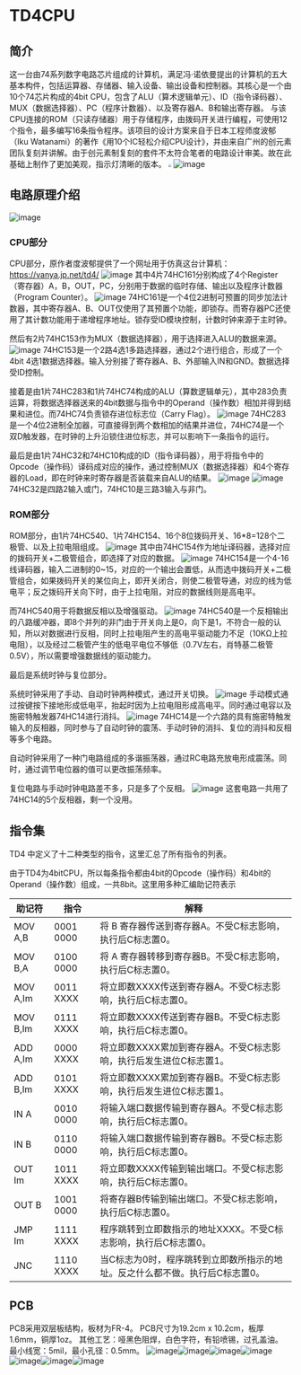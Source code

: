# TD4CPU
## 简介
   这一台由74系列数字电路芯片组成的计算机，满足冯·诺依曼提出的计算机的五大基本构件，包括运算器、存储器、输入设备、输出设备和控制器。其核心是一个由10个74芯片构成的4bit CPU，包含了ALU（算术逻辑单元）、ID（指令译码器）、MUX（数据选择器）、PC（程序计数器）、以及寄存器A、B和输出寄存器。
   与该CPU连接的ROM（只读存储器）用于存储程序，由拨码开关进行编程，可使用12个指令，最多编写16条指令程序。该项目的设计方案来自于日本工程师度波郁（Iku Watanami）的著作《用10个IC轻松介绍CPU设计》，并由来自广州的创元素团队复刻并讲解。由于创元素制复刻的套件不太符合笔者的电路设计审美。故在此基础上制作了更加美观，指示灯清晰的版本。
   <img src="图片/markdown/PCB-3DX.png" style="zoom:33%;" />
![image](图片/markdown/PCB-3DX.png)

## 电路原理介绍
![image](图片/markdown/TD4_CPU.png)
### CPU部分
CPU部分，原作者度波郁提供了一个网址用于仿真这台计算机：
	https://vanya.jp.net/td4/﻿
![image](图片/markdown/TD4Web.png)
其中4片74HC161分别构成了4个Register（寄存器）A，B，OUT，PC，分别用于数据的临时存储、输出以及程序计数器（Program Counter）。
![image](图片/markdown/74HC161.png)
74HC161是一个4位2进制可预置的同步加法计数器，其中寄存器A、B、OUT仅使用了其预置个功能，即锁存。而寄存器PC还使用了其计数功能用于递增程序地址。锁存受ID模块控制，计数时钟来源于主时钟。

然后有2片74HC153作为MUX（数据选择器），用于选择进入ALU的数据来源。
![image](图片/markdown/74HC153.png)
74HC153是一个2路4选1多路选择器，通过2个进行组合，形成了一个4bit 4选1数据选择器。输入分别接了寄存器A、B、外部输入IN和GND。数据选择受ID控制。

接着是由1片74HC283和1片74HC74构成的ALU（算数逻辑单元），其中283负责运算，将数据选择器送来的4bit数据与指令中的Operand（操作数）相加并得到结果和进位。而74HC74负责锁存进位标志位（Carry Flag）。
![image](图片/markdown/74HC283.png)
74HC283是一个4位2进制全加器，可直接得到两个数相加的结果并进位，74HC74是一个双D触发器，在时钟的上升沿锁住进位标志，并可以影响下一条指令的运行。

最后是由1片74HC32和74HC10构成的ID（指令译码器），用于将指令中的Opcode（操作码）译码成对应的操作，通过控制MUX（数据选择器）和4个寄存器的Load，即在时钟来时寄存器是否装载来自ALU的结果。
![image](图片/markdown/74HC32.png)
![image](图片/markdown/74HC10.png)
74HC32是四路2输入或门，74HC10是三路3输入与非门。

### ROM部分
ROM部分，由1片74HC540、1片74HC154、16个8位拨码开关、16*8=128个二极管、以及上拉电阻组成。
![image](图片/markdown/ROM.png)
其中由74HC154作为地址译码器，选择对应的拨码开关+二极管组合，即选择了对应的数据。
![image](图片/markdown/74HC154.png)
74HC154是一个4-16线译码器，输入二进制的0~15，对应的一个输出会置低，从而选中拨码开关+二极管组合，如果拨码开关的某位向上，即开关闭合，则使二极管导通，对应的线为低电平；反之拨码开关向下时，由于上拉电阻，对应的数据线则是高电平。

而74HC540用于将数据反相以及增强驱动。
![image](图片/markdown/74HC540.png)
74HC540是一个反相输出的八路缓冲器，即8个并列的非门由于开关向上是0，向下是1，不符合一般的认知，所以对数据进行反相，同时上拉电阻产生的高电平驱动能力不足（10KΩ上拉电阻），以及经过二极管产生的低电平电位不够低（0.7V左右，肖特基二极管0.5V），所以需要增强数据线的驱动能力。

最后是系统时钟与复位部分。

系统时钟采用了手动、自动时钟两种模式，通过开关切换。
![image](图片/markdown/CLK.png)
手动模式通过按键按下接地形成低电平，抬起时因为上拉电阻形成高电平。同时通过电容以及施密特触发器74HC14进行消抖。
![image](图片/markdown/74HC14.png)
74HC14是一个六路的具有施密特触发输入的反相器，同时参与了自动时钟的震荡、手动时钟的消抖、复位的消抖和反相等多个电路。

自动时钟采用了一种门电路组成的多谐振荡器，通过RC电路充放电形成震荡。同时，通过调节电位器的值可以更改振荡频率。

复位电路与手动时钟电路差不多，只是多了个反相。
![image](图片/markdown/RST.png)
这套电路一共用了74HC14的5个反相器，剩一个没用。

## 指令集

TD4 中定义了十二种类型的指令，这里汇总了所有指令的列表。

由于TD4为4bitCPU，所以每条指令都由4bit的Opcode（操作码）和4bit的Operand（操作数）组成，一共8bit。这里用多种汇编助记符表示

| 助记符 | 指令 | 解释 | 
| --- | ------- | --- |  
| MOV A,B | 0001 0000 | 将 B 寄存器传送到寄存器A。不受C标志影响，执行后C标志置0。 | 
| MOV B,A|0100 0000|将 A 寄存器转移到寄存器B。不受C标志影响，执行后C标志置0。| 
| MOV A,Im | 0011 XXXX | 将立即数XXXX传送到寄存器A。不受C标志影响，执行后C标志置0。 | 
| MOV B,Im | 0111 XXXX | 将立即数XXXX传送到寄存器B。不受C标志影响，执行后C标志置0。 | 
| ADD A,Im | 0000 XXXX | 将立即数XXXX累加到寄存器A。不受C标志影响，执行后发生进位C标志置1。 | 
| ADD B,Im | 0101 XXXX | 将立即数XXXX累加到寄存器B。不受C标志影响，执行后发生进位C标志置1。 | 
| IN A | 0010 0000 | 将输入端口数据传输到寄存器A。不受C标志影响，执行后C标志置0。 | 
| IN B | 0110 0000 | 将输入端口数据传输到寄存器B。不受C标志影响，执行后C标志置0。 | 
| OUT Im	 | 1011 XXXX | 将立即数XXXX传输到输出端口。不受C标志影响，执行后C标志置0。 | 
| OUT B | 1001 0000 | 将寄存器B传输到输出端口。不受C标志影响，执行后C标志置0。 | 
| JMP Im | 1111 XXXX | 程序跳转到立即数指示的地址XXXX。不受C标志影响，执行后C标志置0。 | 
| JNC | 1110 XXXX | 当C标志为0时，程序跳转到立即数所指示的地址。反之什么都不做。执行后C标志置0。 | 

## PCB
PCB采用双层板结构，板材为FR-4。
PCB尺寸为19.2cm x 10.2cm，板厚1.6mm，铜厚1oz。
其他工艺：哑黑色阻焊，白色字符，有铅喷锡，过孔盖油。
最小线宽：5mil，最小孔径：0.5mm。
![image](图片/markdown/PCB-T.png)![image](图片/markdown/PCB-B.png)![image](图片/markdown/PCB-0.png)![image](图片/markdown/PCB-1.png)
![image](图片/markdown/PCB-3D.png)![image](图片/markdown/PCB-3DB.png)![image](图片/markdown/PCB-3DX.png)
